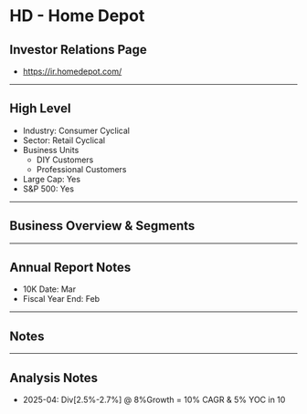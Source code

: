 # HD - Home Depot

## Investor Relations Page
- https://ir.homedepot.com/

---

## High Level 

- Industry: Consumer Cyclical
- Sector: Retail Cyclical
- Business Units
  - DIY Customers
  - Professional Customers
- Large Cap: Yes
- S&P 500: Yes

---

## Business Overview & Segments 

---

## Annual Report Notes
- 10K Date: Mar
- Fiscal Year End: Feb


---

## Notes

---

## Analysis Notes
- 2025-04: Div[2.5%-2.7%] @ 8%Growth = 10% CAGR & 5% YOC in 10
